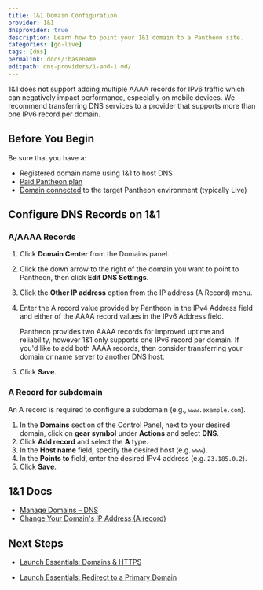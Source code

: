 ```yaml
---
title: 1&1 Domain Configuration
provider: 1&1
dnsprovider: true
description: Learn how to point your 1&1 domain to a Pantheon site.
categories: [go-live]
tags: [dns]
permalink: docs/:basename
editpath: dns-providers/1-and-1.md/
---
```

<Alert title="Warning" type="danger">

1&1 does not support adding multiple AAAA records for IPv6 traffic which can negatively impact performance, especially on mobile devices. We recommend transferring DNS services to a provider that supports more than one IPv6 record per domain.

</Alert>

## Before You Begin
Be sure that you have a:

- Registered domain name using 1&1 to host DNS
- [Paid Pantheon plan](/guides/launch/plans)
- [Domain connected](/guides/launch/domains) to the target Pantheon environment (typically Live)

## Configure DNS Records on 1&1

### A/AAAA Records

1. Click **Domain Center** from the Domains panel.
2. Click the down arrow to the right of the domain you want to point to Pantheon, then click **Edit DNS Settings**.
3. Click the **Other IP address** option from the IP address (A Record) menu.
4. Enter the A record value provided by Pantheon in the IPv4 Address field and either of the AAAA record values in the IPv6 Address field.

    Pantheon provides two AAAA records for improved uptime and reliability, however 1&1 only supports one IPv6 record per domain. If you'd like to add both AAAA records, then consider transferring your domain or name server to another DNS host.

5. Click **Save**.

### A Record for subdomain
An A record is required to configure a subdomain (e.g., `www.example.com`).

1. In the **Domains** section of the Control Panel, next to your desired domain, click on **gear symbol** under **Actions** and select **DNS**.
2. Click **Add record** and select the **A** type.
3. In the **Host name** field, specify the desired host (e.g. `www`).
4. In the **Points to** field, enter the desired IPv4 address (e.g. `23.185.0.2`).
5. Click **Save**.


## 1&1 Docs

* [Manage Domains – DNS](https://help.1and1.com/domains-c36931/manage-domains-c79822/dns-c37586)
* [Change Your Domain's IP Address (A record)](https://help.1and1.com/domains-c36931/manage-domains-c79822/dns-c37586/change-your-domain-s-ip-address-a-record-a599296.html)

## Next Steps

* [Launch Essentials: Domains & HTTPS](/guides/launch/domains)

* [Launch Essentials: Redirect to a Primary Domain](/guides/launch/redirects)

